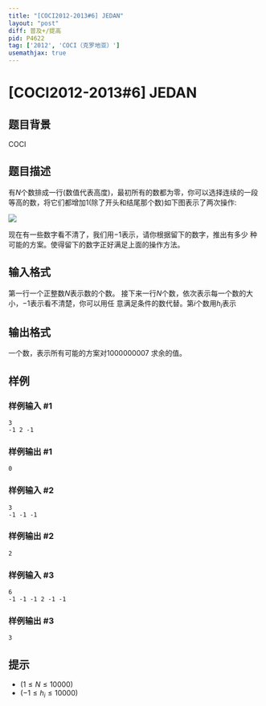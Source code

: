 ```yaml
---
title: "[COCI2012-2013#6] JEDAN"
layout: "post"
diff: 普及+/提高
pid: P4622
tag: ['2012', 'COCI（克罗地亚）']
usemathjax: true
---
```


# [COCI2012-2013#6] JEDAN
## 题目背景

COCI
## 题目描述

有$N$个数排成一行(数值代表高度)，最初所有的数都为零，你可以选择连续的一段等高的数，将它们都增加$1$(除了开头和结尾那个数)如下图表示了两次操作:

![](https://cdn.luogu.com.cn/upload/pic/19412.png)

现在有一些数字看不清了，我们用$-1$表示，请你根据留下的数字，推出有多少
种可能的方案。使得留下的数字正好满足上面的操作方法。

## 输入格式

第一行一个正整数$N$表示数的个数。
接下来一行$N$个数，依次表示每一个数的大小，$-1$表示看不清楚，你可以用任
意满足条件的数代替。第$i$个数用$h_i$表示
## 输出格式

一个数，表示所有可能的方案对$1000000007$ 求余的值。
## 样例

### 样例输入 #1
```
3
-1 2 -1
```
### 样例输出 #1
```
0
```
### 样例输入 #2
```
3
-1 -1 -1
```
### 样例输出 #2
```
2
```
### 样例输入 #3
```
6
-1 -1 -1 2 -1 -1
```
### 样例输出 #3
```
3
```
## 提示

- $(1≤N≤10000)$
- $(-1 ≤ h_i ≤10 000)$
